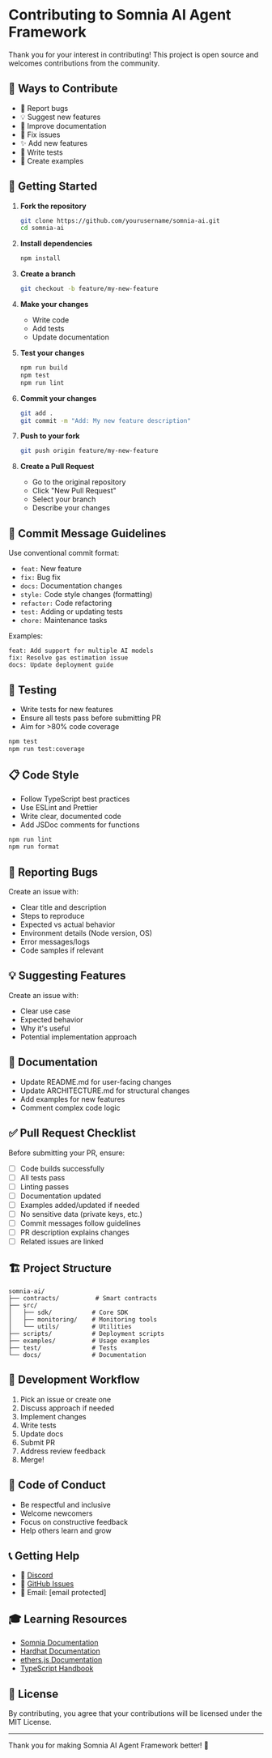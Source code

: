 # Contributing to Somnia AI Agent Framework

Thank you for your interest in contributing! This project is open source and welcomes contributions from the community.

## 🌟 Ways to Contribute

- 🐛 Report bugs
- 💡 Suggest new features
- 📝 Improve documentation
- 🔧 Fix issues
- ✨ Add new features
- 🧪 Write tests
- 📖 Create examples

## 🚀 Getting Started

1. **Fork the repository**
   ```bash
   git clone https://github.com/yourusername/somnia-ai.git
   cd somnia-ai
   ```

2. **Install dependencies**
   ```bash
   npm install
   ```

3. **Create a branch**
   ```bash
   git checkout -b feature/my-new-feature
   ```

4. **Make your changes**
   - Write code
   - Add tests
   - Update documentation

5. **Test your changes**
   ```bash
   npm run build
   npm test
   npm run lint
   ```

6. **Commit your changes**
   ```bash
   git add .
   git commit -m "Add: My new feature description"
   ```

7. **Push to your fork**
   ```bash
   git push origin feature/my-new-feature
   ```

8. **Create a Pull Request**
   - Go to the original repository
   - Click "New Pull Request"
   - Select your branch
   - Describe your changes

## 📝 Commit Message Guidelines

Use conventional commit format:

- `feat:` New feature
- `fix:` Bug fix
- `docs:` Documentation changes
- `style:` Code style changes (formatting)
- `refactor:` Code refactoring
- `test:` Adding or updating tests
- `chore:` Maintenance tasks

Examples:
```
feat: Add support for multiple AI models
fix: Resolve gas estimation issue
docs: Update deployment guide
```

## 🧪 Testing

- Write tests for new features
- Ensure all tests pass before submitting PR
- Aim for >80% code coverage

```bash
npm test
npm run test:coverage
```

## 📋 Code Style

- Follow TypeScript best practices
- Use ESLint and Prettier
- Write clear, documented code
- Add JSDoc comments for functions

```bash
npm run lint
npm run format
```

## 🐛 Reporting Bugs

Create an issue with:
- Clear title and description
- Steps to reproduce
- Expected vs actual behavior
- Environment details (Node version, OS)
- Error messages/logs
- Code samples if relevant

## 💡 Suggesting Features

Create an issue with:
- Clear use case
- Expected behavior
- Why it's useful
- Potential implementation approach

## 📖 Documentation

- Update README.md for user-facing changes
- Update ARCHITECTURE.md for structural changes
- Add examples for new features
- Comment complex code logic

## ✅ Pull Request Checklist

Before submitting your PR, ensure:

- [ ] Code builds successfully
- [ ] All tests pass
- [ ] Linting passes
- [ ] Documentation updated
- [ ] Examples added/updated if needed
- [ ] No sensitive data (private keys, etc.)
- [ ] Commit messages follow guidelines
- [ ] PR description explains changes
- [ ] Related issues are linked

## 🏗️ Project Structure

```
somnia-ai/
├── contracts/          # Smart contracts
├── src/
│   ├── sdk/           # Core SDK
│   ├── monitoring/    # Monitoring tools
│   └── utils/         # Utilities
├── scripts/           # Deployment scripts
├── examples/          # Usage examples
├── test/              # Tests
└── docs/              # Documentation
```

## 🎯 Development Workflow

1. Pick an issue or create one
2. Discuss approach if needed
3. Implement changes
4. Write tests
5. Update docs
6. Submit PR
7. Address review feedback
8. Merge!

## 🤝 Code of Conduct

- Be respectful and inclusive
- Welcome newcomers
- Focus on constructive feedback
- Help others learn and grow

## 📞 Getting Help

- 💬 [Discord](https://discord.gg/somnia)
- 🐛 [GitHub Issues](https://github.com/yourusername/somnia-ai/issues)
- 📧 Email: [email protected]

## 🎓 Learning Resources

- [Somnia Documentation](https://docs.somnia.network/)
- [Hardhat Documentation](https://hardhat.org/docs)
- [ethers.js Documentation](https://docs.ethers.org/)
- [TypeScript Handbook](https://www.typescriptlang.org/docs/)

## 📄 License

By contributing, you agree that your contributions will be licensed under the MIT License.

---

Thank you for making Somnia AI Agent Framework better! 🙏

